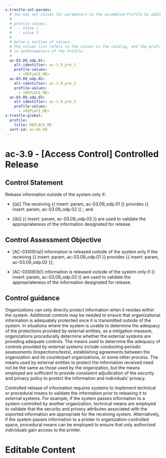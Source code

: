 ```yaml
---
x-trestle-set-params:
  # You may set values for parameters in the assembled Profile by adding
  #
  # profile-values:
  #   - value 1
  #   - value 2
  #
  # below a section of values:
  # The values list refers to the values in the catalog, and the profile-values represent values
  # in SetParameters of the Profile.
  #
  ac-03.09_odp.01:
    alt-identifier: ac-3.9_prm_1
    profile-values:
      - <REPLACE_ME>
  ac-03.09_odp.02:
    alt-identifier: ac-3.9_prm_2
    profile-values:
      - <REPLACE_ME>
  ac-03.09_odp.03:
    alt-identifier: ac-3.9_prm_3
    profile-values:
      - <REPLACE_ME>
x-trestle-global:
  profile:
    title: REPLACE_ME
  sort-id: ac-03.09
---
```


# ac-3.9 - \[Access Control\] Controlled Release

## Control Statement

Release information outside of the system only if:

- \[(a)\] The receiving {{ insert: param, ac-03.09_odp.01 }} provides {{ insert: param, ac-03.09_odp.02 }} ; and

- \[(b)\] {{ insert: param, ac-03.09_odp.03 }} are used to validate the appropriateness of the information designated for release.

## Control Assessment Objective

- \[AC-03(09)(a)\] information is released outside of the system only if the receiving {{ insert: param, ac-03.09_odp.01 }} provides {{ insert: param, ac-03.09_odp.02 }};

- \[AC-03(09)(b)\] information is released outside of the system only if {{ insert: param, ac-03.09_odp.03 }} are used to validate the appropriateness of the information designated for release.

## Control guidance

Organizations can only directly protect information when it resides within the system. Additional controls may be needed to ensure that organizational information is adequately protected once it is transmitted outside of the system. In situations where the system is unable to determine the adequacy of the protections provided by external entities, as a mitigation measure, organizations procedurally determine whether the external systems are providing adequate controls. The means used to determine the adequacy of controls provided by external systems include conducting periodic assessments (inspections/tests), establishing agreements between the organization and its counterpart organizations, or some other process. The means used by external entities to protect the information received need not be the same as those used by the organization, but the means employed are sufficient to provide consistent adjudication of the security and privacy policy to protect the information and individuals’ privacy.

Controlled release of information requires systems to implement technical or procedural means to validate the information prior to releasing it to external systems. For example, if the system passes information to a system controlled by another organization, technical means are employed to validate that the security and privacy attributes associated with the exported information are appropriate for the receiving system. Alternatively, if the system passes information to a printer in organization-controlled space, procedural means can be employed to ensure that only authorized individuals gain access to the printer.

# Editable Content

<!-- Make additions and edits below -->
<!-- The above represents the contents of the control as received by the profile, prior to additions. -->
<!-- If the profile makes additions to the control, they will appear below. -->
<!-- The above markdown may not be edited but you may edit the content below, and/or introduce new additions to be made by the profile. -->
<!-- If there is a yaml header at the top, parameter values may be edited. Use --set-parameters to incorporate the changes during assembly. -->
<!-- The content here will then replace what is in the profile for this control, after running profile-assemble. -->
<!-- The current profile has no added parts for this control, but you may add new ones here. -->
<!-- Each addition must have a heading either of the form ## Control my_addition_name -->
<!-- or ## Part a. (where the a. refers to one of the control statement labels.) -->
<!-- "## Control" parts are new parts added after the statement part. -->
<!-- "## Part" parts are new parts added into the top-level statement part with that label. -->
<!-- Subparts may be added with nested hash levels of the form ### My Subpart Name -->
<!-- underneath the parent ## Control or ## Part being added -->
<!-- See https://ibm.github.io/compliance-trestle/tutorials/ssp_profile_catalog_authoring/ssp_profile_catalog_authoring for guidance. -->

